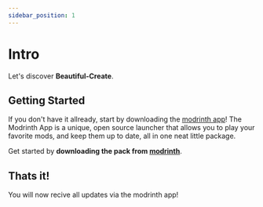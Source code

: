 ```yaml
---
sidebar_position: 1
---
```


# Intro

Let's discover **Beautiful-Create**.

## Getting Started

If you don't have it allready, start by downloading the [modrinth app](https://modrinth.com/app)!
The Modrinth App is a unique, open source launcher that allows you to play your favorite mods, and keep them up to date, all in one neat little package. 

Get started by **downloading the pack from [modrinth](https://modrinth.com/modpack/beautiful-create)**.

## Thats it!
You will now recive all updates via the modrinth app!